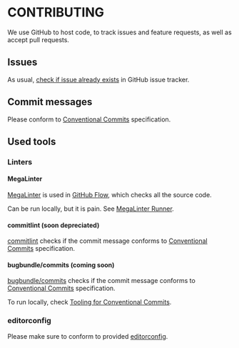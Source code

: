 # CONTRIBUTING

We use GitHub to host code, to track issues and feature requests, as well as accept pull requests.


## Issues
As usual, [check if issue already exists](https://docs.github.com/en/github/searching-for-information-on-github/searching-on-github/searching-issues-and-pull-requests#search-by-the-title-body-or-comments) in GitHub issue tracker.

## Commit messages
Please conform to [Conventional Commits](https://www.conventionalcommits.org/en/v1.0.0/) specification.


## Used tools

### Linters

#### MegaLinter
[MegaLinter](https://megalinter.io/latest/) is used in [GitHub Flow](https://docs.github.com/en/get-started/quickstart/github-flow), which checks all the source code.

Can be run locally, but it is pain. See [MegaLinter Runner](https://megalinter.io/latest/mega-linter-runner/).


#### commitlint (soon depreciated)
[commitlint](https://github.com/conventional-changelog/commitlint) checks if the commit message conforms to [Conventional Commits](https://www.conventionalcommits.org/en/v1.0.0/) specification.


#### bugbundle/commits (coming soon)
[bugbundle/commits](https://github.com/bugbundle/commits) checks if the commit message conforms to [Conventional Commits](https://www.conventionalcommits.org/en/v1.0.0/) specification.

To run locally, check [Tooling for Conventional Commits](https://www.conventionalcommits.org/en/about/#tooling-for-conventional-commits).


### editorconfig
Please make sure to conform to provided [editorconfig](https://editorconfig.org/).

